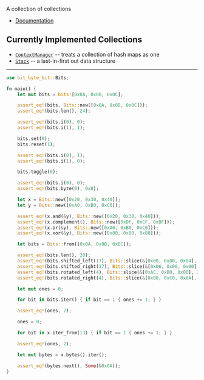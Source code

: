 A collection of collections

* [Documentation](https://stratagyn.github.io/bit-byte-bit)

## Currently Implemented Collections

* [`ContextManager`](stratagyn.github.io/colliflower/context-manager) -- treats a collection of hash maps as one
* [`Stack`](stratagyn.github.io/colliflower/stack) -- a last-in-first out data structure

---

```rust
use bit_byte_bit::Bits;

fn main() {
    let mut bits = bits![0x0A, 0x0B, 0x0C];

    assert_eq!(bits, Bits::new([0x0A, 0x0B, 0x0C]));
    assert_eq!(bits.len(), 24);

    assert_eq!(bits.i(0), 0);
    assert_eq!(bits.i(1), 1);

    bits.set(0);
    bits.reset(1);

    assert_eq!(bits.i(0), 1);
    assert_eq!(bits.i(1), 0);

    bits.toggle(0);

    assert_eq!(bits.i(0), 0);
    assert_eq!(bits.byte(0), 0x8);

    let x = Bits::new([0x20, 0x30, 0x40]);
    let y = Bits::new([0xA0, 0xB0, 0xC0]);

    assert_eq!(x.and(&y), Bits::new([0x20, 0x30, 0x40]));
    assert_eq!(x.complement(), Bits::new([0xDF, 0xCF, 0xBF]));
    assert_eq!(x.or(&y), Bits::new([0xA0, 0xB0, 0xC0]));
    assert_eq!(x.xor(&y), Bits::new([0x80, 0x80, 0x80]));

    let bits = Bits::from([0x0A, 0x0B, 0x0C]);

    assert_eq!(bits.len(), 20);
    assert_eq!(bits.shifted_left(17), Bits::slice(&[0x00, 0x00, 0x04], 20));
    assert_eq!(bits.shifted_right(17), Bits::slice(&[0x06, 0x00, 0x00], 20));
    assert_eq!(bits.rotated_left(4), Bits::slice(&[0xAC, 0xB0, 0x00], 20));
    assert_eq!(bits.rotated_right(4), Bits::slice(&[0xB0, 0xC0, 0x0A], 20));

    let mut ones = 0;

    for bit in bits.iter() { if bit == 1 { ones += 1; } }

    assert_eq!(ones, 7);

    ones = 0;

    for bit in x.iter_from(13) { if bit == 1 { ones += 1; } }

    assert_eq!(ones, 2);

    let mut bytes = x.bytes().iter();

    assert_eq!(bytes.next(), Some(&0x0A));
}
```